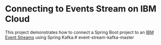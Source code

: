 # Connecting to Events Stream on IBM Cloud

This project demonstrates how to connect a Spring Boot project to an [IBM Event Streams](https://www.ibm.com/cloud/event-streams) using Spring Kafka.# event-stream-kafka-master
